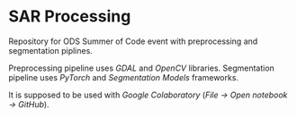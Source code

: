 # SAR Processing

Repository for ODS Summer of Code event with preprocessing and segmentation piplines.

Preprocessing pipeline uses _GDAL_ and _OpenCV_ libraries. Segmentation pipeline uses _PyTorch_ and _Segmentation Models_ frameworks.

It is supposed to be used with _Google Colaboratory_ (_File -> Open notebook -> GitHub_).
